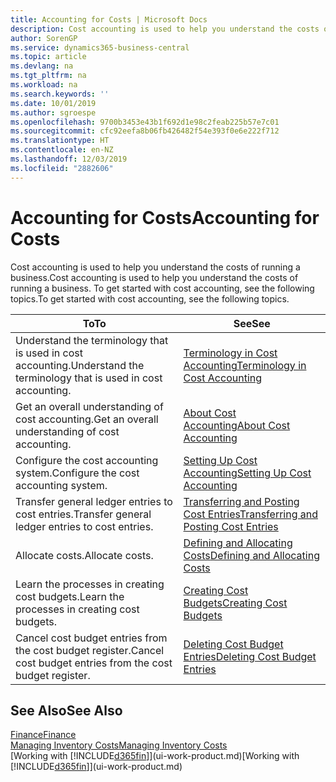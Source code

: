```yaml
---
title: Accounting for Costs | Microsoft Docs
description: Cost accounting is used to help you understand the costs of running a business. To get started with cost accounting, see the following topics.
author: SorenGP
ms.service: dynamics365-business-central
ms.topic: article
ms.devlang: na
ms.tgt_pltfrm: na
ms.workload: na
ms.search.keywords: ''
ms.date: 10/01/2019
ms.author: sgroespe
ms.openlocfilehash: 9700b3453e43b1f692d1e98c2feab225b57e7c01
ms.sourcegitcommit: cfc92eefa8b06fb426482f54e393f0e6e222f712
ms.translationtype: HT
ms.contentlocale: en-NZ
ms.lasthandoff: 12/03/2019
ms.locfileid: "2882606"
---
```

# <a name="accounting-for-costs"></a><span data-ttu-id="199a2-104">Accounting for Costs</span><span class="sxs-lookup"><span data-stu-id="199a2-104">Accounting for Costs</span></span>
<span data-ttu-id="199a2-105">Cost accounting is used to help you understand the costs of running a business.</span><span class="sxs-lookup"><span data-stu-id="199a2-105">Cost accounting is used to help you understand the costs of running a business.</span></span> <span data-ttu-id="199a2-106">To get started with cost accounting, see the following topics.</span><span class="sxs-lookup"><span data-stu-id="199a2-106">To get started with cost accounting, see the following topics.</span></span>  

|<span data-ttu-id="199a2-107">To</span><span class="sxs-lookup"><span data-stu-id="199a2-107">To</span></span>|<span data-ttu-id="199a2-108">See</span><span class="sxs-lookup"><span data-stu-id="199a2-108">See</span></span>|  
|--------|---------|  
|<span data-ttu-id="199a2-109">Understand the terminology that is used in cost accounting.</span><span class="sxs-lookup"><span data-stu-id="199a2-109">Understand the terminology that is used in cost accounting.</span></span>|[<span data-ttu-id="199a2-110">Terminology in Cost Accounting</span><span class="sxs-lookup"><span data-stu-id="199a2-110">Terminology in Cost Accounting</span></span>](finance-terminology-in-cost-accounting.md)|  
|<span data-ttu-id="199a2-111">Get an overall understanding of cost accounting.</span><span class="sxs-lookup"><span data-stu-id="199a2-111">Get an overall understanding of cost accounting.</span></span>|[<span data-ttu-id="199a2-112">About Cost Accounting</span><span class="sxs-lookup"><span data-stu-id="199a2-112">About Cost Accounting</span></span>](finance-about-cost-accounting.md)|  
|<span data-ttu-id="199a2-113">Configure the cost accounting system.</span><span class="sxs-lookup"><span data-stu-id="199a2-113">Configure the cost accounting system.</span></span>|[<span data-ttu-id="199a2-114">Setting Up Cost Accounting</span><span class="sxs-lookup"><span data-stu-id="199a2-114">Setting Up Cost Accounting</span></span>](finance-set-up-cost-accounting.md)|  
|<span data-ttu-id="199a2-115">Transfer general ledger entries to cost entries.</span><span class="sxs-lookup"><span data-stu-id="199a2-115">Transfer general ledger entries to cost entries.</span></span>|[<span data-ttu-id="199a2-116">Transferring and Posting Cost Entries</span><span class="sxs-lookup"><span data-stu-id="199a2-116">Transferring and Posting Cost Entries</span></span>](finance-transfer-and-post-cost-entries.md)|  
|<span data-ttu-id="199a2-117">Allocate costs.</span><span class="sxs-lookup"><span data-stu-id="199a2-117">Allocate costs.</span></span>|[<span data-ttu-id="199a2-118">Defining and Allocating Costs</span><span class="sxs-lookup"><span data-stu-id="199a2-118">Defining and Allocating Costs</span></span>](finance-define-and-allocate-costs.md)|  
|<span data-ttu-id="199a2-119">Learn the processes in creating cost budgets.</span><span class="sxs-lookup"><span data-stu-id="199a2-119">Learn the processes in creating cost budgets.</span></span>|[<span data-ttu-id="199a2-120">Creating Cost Budgets</span><span class="sxs-lookup"><span data-stu-id="199a2-120">Creating Cost Budgets</span></span>](finance-create-cost-budgets.md)|
|<span data-ttu-id="199a2-121">Cancel cost budget entries from the cost budget register.</span><span class="sxs-lookup"><span data-stu-id="199a2-121">Cancel cost budget entries from the cost budget register.</span></span>|[<span data-ttu-id="199a2-122">Deleting Cost Budget Entries</span><span class="sxs-lookup"><span data-stu-id="199a2-122">Deleting Cost Budget Entries</span></span>](finance-how-to-delete-cost-budget-entries.md)| 


## <a name="see-also"></a><span data-ttu-id="199a2-123">See Also</span><span class="sxs-lookup"><span data-stu-id="199a2-123">See Also</span></span>  
[<span data-ttu-id="199a2-124">Finance</span><span class="sxs-lookup"><span data-stu-id="199a2-124">Finance</span></span>](finance.md)  
[<span data-ttu-id="199a2-125">Managing Inventory Costs</span><span class="sxs-lookup"><span data-stu-id="199a2-125">Managing Inventory Costs</span></span>](finance-manage-inventory-costs.md)  
<span data-ttu-id="199a2-126">[Working with [!INCLUDE[d365fin](includes/d365fin_md.md)]](ui-work-product.md)</span><span class="sxs-lookup"><span data-stu-id="199a2-126">[Working with [!INCLUDE[d365fin](includes/d365fin_md.md)]](ui-work-product.md)</span></span>
